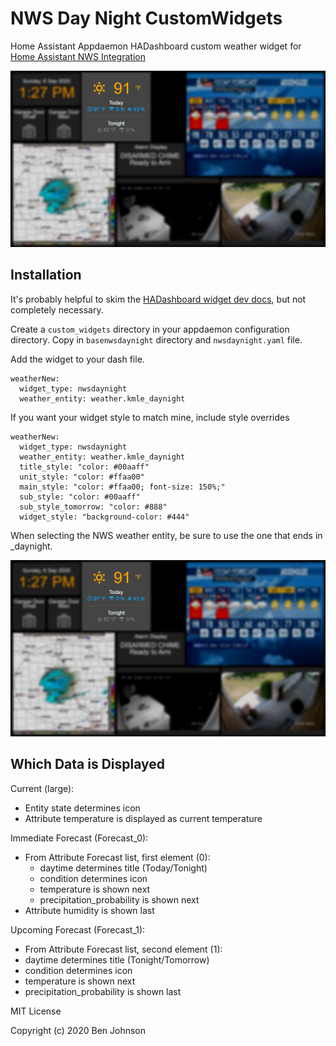# NWS Day Night CustomWidgets
Home Assistant Appdaemon HADashboard custom weather widget for [Home Assistant NWS Integration](https://www.home-assistant.io/integrations/nws/)

![Screenshot](dashboard_sample.png)

## Installation
It's probably helpful to skim the [HADashboard widget dev docs](https://appdaemon.readthedocs.io/en/latest/WIDGETDEV.html), but not completely necessary. 

Create a `custom_widgets` directory in your appdaemon configuration directory. Copy in `basenwsdaynight` directory and `nwsdaynight.yaml` file.

Add the widget to your dash file.

```
weatherNew:
  widget_type: nwsdaynight
  weather_entity: weather.kmle_daynight
```


If you want your widget style to match mine, include style overrides
```
weatherNew:
  widget_type: nwsdaynight
  weather_entity: weather.kmle_daynight
  title_style: "color: #00aaff"
  unit_style: "color: #ffaa00"
  main_style: "color: #ffaa00; font-size: 150%;"
  sub_style: "color: #00aaff"
  sub_style_tomorrow: "color: #888"
  widget_style: "background-color: #444"
```

When selecting the NWS weather entity, be sure to use the one that ends in _daynight.

![entity](dashboard_sample.png)

## Which Data is Displayed
Current (large):
* Entity state determines icon
* Attribute temperature is displayed as current temperature

Immediate Forecast (Forecast_0):
*  From Attribute Forecast list, first element (0):
    * daytime determines title (Today/Tonight)
    * condition determines icon
    * temperature is shown next
    * precipitation_probability is shown next
  * Attribute humidity is shown last

Upcoming Forecast (Forecast_1):
*  From Attribute Forecast list, second element (1):
  * daytime determines title (Tonight/Tomorrow)
  * condition determines icon
  * temperature is shown next
  * precipitation_probability is shown last

MIT License

Copyright (c) 2020 Ben Johnson
